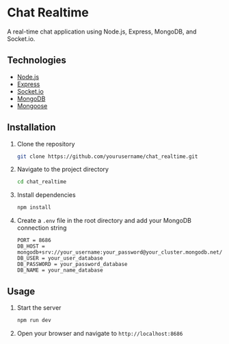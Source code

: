 # Chat Realtime

A real-time chat application using Node.js, Express, MongoDB, and Socket.io.

## Technologies

- [Node.js](https://nodejs.org/)
- [Express](https://expressjs.com/)
- [Socket.io](https://socket.io/)
- [MongoDB](https://www.mongodb.com/)
- [Mongoose](https://mongoosejs.com/)

## Installation

1. Clone the repository
    ```sh
    git clone https://github.com/yourusername/chat_realtime.git
    ```
2. Navigate to the project directory
    ```sh
    cd chat_realtime
    ```
3. Install dependencies
    ```sh
    npm install
    ```
4. Create a `.env` file in the root directory and add your MongoDB connection string
    ```env.example
   PORT = 8686
   DB_HOST = mongodb+srv://your_username:your_password@your_cluster.mongodb.net/
   DB_USER = your_user_database
   DB_PASSWORD = your_password_database
   DB_NAME = your_name_database
    ```

## Usage

1. Start the server
    ```sh
    npm run dev
    ```
2. Open your browser and navigate to `http://localhost:8686`

